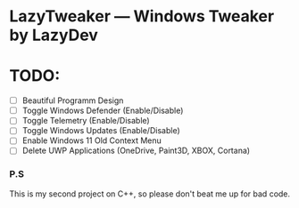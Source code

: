 # LazyTweaker — Windows Tweaker by LazyDev

# TODO:
- [ ] Beautiful Programm Design
- [ ] Toggle Windows Defender (Enable/Disable)
- [ ] Toggle Telemetry (Enable/Disable)
- [ ] Toggle Windows Updates (Enable/Disable)
- [ ] Enable Windows 11 Old Context Menu
- [ ] Delete UWP Applications (OneDrive, Paint3D, XBOX, Cortana)

### P.S 
This is my second project on C++, so please don't beat me up for bad code.
